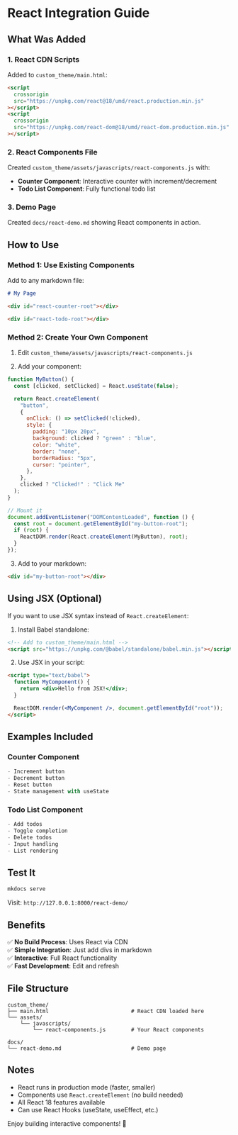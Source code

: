# React Integration Guide

## What Was Added

### 1. React CDN Scripts

Added to `custom_theme/main.html`:

```html
<script
  crossorigin
  src="https://unpkg.com/react@18/umd/react.production.min.js"
></script>
<script
  crossorigin
  src="https://unpkg.com/react-dom@18/umd/react-dom.production.min.js"
></script>
```

### 2. React Components File

Created `custom_theme/assets/javascripts/react-components.js` with:

- **Counter Component**: Interactive counter with increment/decrement
- **Todo List Component**: Fully functional todo list

### 3. Demo Page

Created `docs/react-demo.md` showing React components in action.

## How to Use

### Method 1: Use Existing Components

Add to any markdown file:

```markdown
# My Page

<div id="react-counter-root"></div>

<div id="react-todo-root"></div>
```

### Method 2: Create Your Own Component

1. Edit `custom_theme/assets/javascripts/react-components.js`

2. Add your component:

```javascript
function MyButton() {
  const [clicked, setClicked] = React.useState(false);

  return React.createElement(
    "button",
    {
      onClick: () => setClicked(!clicked),
      style: {
        padding: "10px 20px",
        background: clicked ? "green" : "blue",
        color: "white",
        border: "none",
        borderRadius: "5px",
        cursor: "pointer",
      },
    },
    clicked ? "Clicked!" : "Click Me"
  );
}

// Mount it
document.addEventListener("DOMContentLoaded", function () {
  const root = document.getElementById("my-button-root");
  if (root) {
    ReactDOM.render(React.createElement(MyButton), root);
  }
});
```

3. Add to your markdown:

```markdown
<div id="my-button-root"></div>
```

## Using JSX (Optional)

If you want to use JSX syntax instead of `React.createElement`:

1. Install Babel standalone:

```html
<!-- Add to custom_theme/main.html -->
<script src="https://unpkg.com/@babel/standalone/babel.min.js"></script>
```

2. Use JSX in your script:

```html
<script type="text/babel">
  function MyComponent() {
    return <div>Hello from JSX!</div>;
  }

  ReactDOM.render(<MyComponent />, document.getElementById("root"));
</script>
```

## Examples Included

### Counter Component

```javascript
- Increment button
- Decrement button
- Reset button
- State management with useState
```

### Todo List Component

```javascript
- Add todos
- Toggle completion
- Delete todos
- Input handling
- List rendering
```

## Test It

```bash
mkdocs serve
```

Visit: `http://127.0.0.1:8000/react-demo/`

## Benefits

✅ **No Build Process**: Uses React via CDN  
✅ **Simple Integration**: Just add divs in markdown  
✅ **Interactive**: Full React functionality  
✅ **Fast Development**: Edit and refresh

## File Structure

```
custom_theme/
├── main.html                          # React CDN loaded here
└── assets/
    └── javascripts/
        └── react-components.js        # Your React components

docs/
└── react-demo.md                      # Demo page
```

## Notes

- React runs in production mode (faster, smaller)
- Components use `React.createElement` (no build needed)
- All React 18 features available
- Can use React Hooks (useState, useEffect, etc.)

Enjoy building interactive components! 🚀
